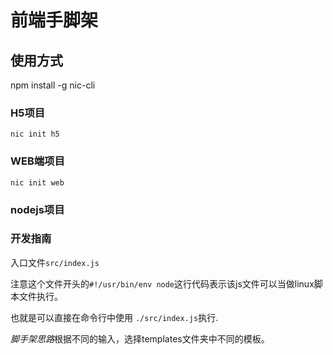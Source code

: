 # 前端手脚架

## 使用方式

npm install -g nic-cli

### H5项目

```shell
nic init h5
```

### WEB端项目

```shell
nic init web
```

### nodejs项目

### 开发指南

入口文件`src/index.js`

注意这个文件开头的`#!/usr/bin/env node`这行代码表示该js文件可以当做linux脚本文件执行。

也就是可以直接在命令行中使用 `./src/index.js`执行.

*脚手架思路*根据不同的输入，选择templates文件夹中不同的模板。
